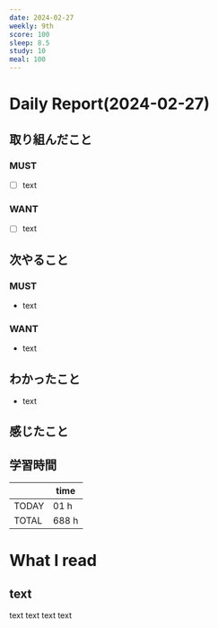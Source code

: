```yaml
---
date: 2024-02-27
weekly: 9th
score: 100
sleep: 8.5
study: 10
meal: 100
---
```

# Daily Report(2024-02-27)
## 取り組んだこと
### MUST
- [ ] text
### WANT
- [ ] text
## 次やること
### MUST
- text
### WANT
- text
## わかったこと
- text
## 感じたこと

## 学習時間
|       | time  | 
| ----- | ----- |
| TODAY | 01 h   |
| TOTAL | 688 h |
# What I read
## text 
text text text text